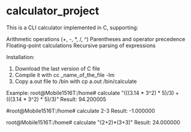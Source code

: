 # calculator_project
This is a CLI calculator implemented in C, supporting:

Arithmetic operations (+, -, *, /, ^)
Parentheses and operator precedence
Floating-point calculations
Recursive parsing of expressions

Installation:
1. Download the last version of C file
2. Compile it with cc _name_of_the_file -lm
3. Copy a.out file to /bin with cp a.out /bin/calculate

Example:
root@Mobile1516T:/home# calculate "(((3.14 * 3^2) * 5)/3) + (((3.14 * 3^2) * 5)/3)"
Result: 94.200005

#root@Mobile1516T:/home# calculate 2-3
Result: -1.000000

root@Mobile1516T:/home# calculate "(2+2)*(3+3)"
Result: 24.000000

